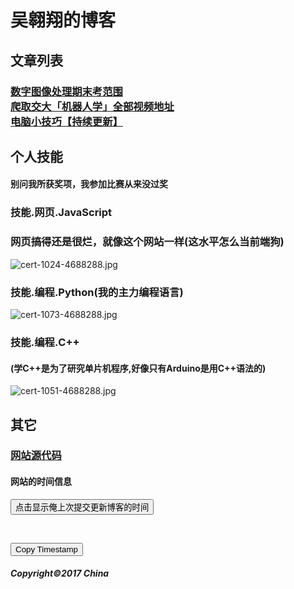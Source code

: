 <title>吴翱翔的博客</title>
<h1>吴翱翔的博客</h1>
<h2>文章列表</h2>
<h3>
	<a href="DIP-final-exam.html">数字图像处理期末考范围</a>
	<br />
	<a href="scrap-ocw-mp4.html">爬取交大「机器人学」全部视频地址</a>
	<br />
	<a href="computer-tricks.html">电脑小技巧【持续更新】</a>
</h3>
<h2>个人技能</h2>
<h4>别问我所获奖项，我参加比赛从来没过奖</h4>
<h3>技能.网页.JavaScript</h3>
<h3>网页搞得还是很烂，就像这个网站一样(这水平怎么当前端狗)</h3>
<img src="https://i.loli.net/2017/12/02/5a228738abe45.jpg" alt="cert-1024-4688288.jpg" title="cert-1024-4688288.jpg" />
<h3>技能.编程.Python(我的主力编程语言)</h3>
<img src="https://i.loli.net/2017/12/02/5a2287fbc7d43.jpg" alt="cert-1073-4688288.jpg" title="cert-1073-4688288.jpg" />
<h3>技能.编程.C++</h3>
<h4>(学C++是为了研究单片机程序,好像只有Arduino是用C++语法的)</h4>
<img src="https://i.loli.net/2017/12/02/5a2288673254b.jpg" alt="cert-1051-4688288.jpg" title="cert-1051-4688288.jpg" />
<h2>其它</h2>
<h3>
	<a href="https://github.com/EECSGEEK/EECSGEEK.github.io">网站源代码</a>
</h3>
<h4>网站的时间信息</h4>
<button onclick="lastModifiedTime()">点击显示俺上次提交更新博客的时间</button>
<p id="print_lastModified">
	<br />
</p>
<button onclick="copyToClipboard('print_lastModified')">Copy Timestamp</button>

<h5>Copyright&copy;2017 China </h5>

<!-- 脚本一般放在head或body最下面，加载顺序最好是HTML->CSS->JS
  This can improve page load, because HTML display is not blocked by scripts loading
-->
<script>
	function copyToClipboard(elementId) {
		var aux = document.createElement("input");
		aux.setAttribute("value", document.getElementById(elementId).innerHTML);
		document.body.appendChild(aux);
		aux.select();
		document.execCommand("copy");
		document.body.removeChild(aux);
	}

	function lastModifiedTime() {
		document.getElementById("print_lastModified").innerHTML = (document.lastModified);
	}
</script>